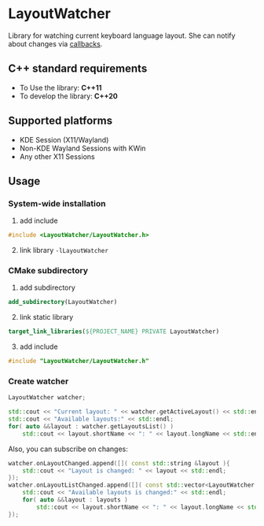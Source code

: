 # LayoutWatcher

Library for watching current keyboard language layout. She can notify about changes via [callbacks](https://github.com/wqking/eventpp).

## C++ standard requirements

- To Use the library: **C++11**
- To develop the library: **C++20**

## Supported platforms

- KDE Session (X11/Wayland)
- Non-KDE Wayland Sessions with KWin
- Any other X11 Sessions

## Usage

### System-wide installation

1. add include

```cpp
#include <LayoutWatcher/LayoutWatcher.h>
```

2. link library `-lLayoutWatcher`

### CMake subdirectory

1. add subdirectory

```cmake
add_subdirectory(LayoutWatcher)
```

2. link static library

```cmake
target_link_libraries(${PROJECT_NAME} PRIVATE LayoutWatcher)
```

3. add include

```cpp
#include "LayoutWatcher/LayoutWatcher.h"
```



### Create watcher

```cpp
LayoutWatcher watcher;

std::cout << "Current layout: " << watcher.getActiveLayout() << std::endl;
std::cout << "Available layouts:" << std::endl;
for( auto &&layout : watcher.getLayoutsList() )
    std::cout << layout.shortName << ": " << layout.longName << std::endl;
```

Also, you can subscribe on changes:

```cpp
watcher.onLayoutChanged.append([]( const std::string &layout ){
    std::cout << "Layout is changed: " << layout << std::endl;
});
watcher.onLayoutListChanged.append([]( const std::vector<LayoutWatcher::LayoutNames> &layouts ){
    std::cout << "Available layouts is changed:" << std::endl;
	for( auto &&layout : layouts )
    	std::cout << layout.shortName << ": " << layout.longName << std::endl;
});
```

